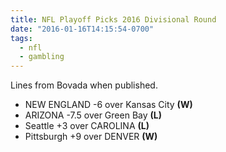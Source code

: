 ```yaml
---
title: NFL Playoff Picks 2016 Divisional Round
date: "2016-01-16T14:15:54-0700"
tags:
  - nfl
  - gambling
---
```


Lines from Bovada when published.

- NEW ENGLAND -6 over Kansas City **(W)**
- ARIZONA -7.5 over Green Bay **(L)**
- Seattle +3 over CAROLINA **(L)**
- Pittsburgh +9 over DENVER **(W)**
